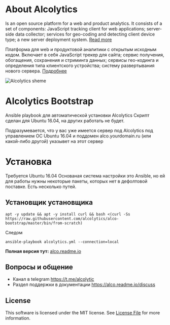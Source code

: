 # About Alcolytics

Is an open source platform for a web and product analytics. 
It consists of a set of components: JavaScript tracking client for web applications; 
server-side data collector; services for geo-coding and detecting client device type; 
a new server deployment system.
[Read more](https://alco.readme.io/docs)

Платформа для web и продуктовой аналитики с открытым исходным кодом.
Включает в себя JavaScript трекер для сайта; сервис получения, обогащения,
сохранения и стриминга данных; сервисы гео-кодинга и определения типа клиентского устройства;
систему развертывания нового сервера.
[Подробнее](https://alco.readme.io/docs) 

![Alcolytics sheme](https://alcolytics.ru/media/alco-scheme.png)

# Alcolytics Bootstrap

Ansible playbook для автоматической установки Alcolytics
Скрипт сделан для Ubuntu 16.04, на других работать не будет.

Подразумевается, что у вас уже имеется сервер под Alcolytics под управлением OC Ubuntu 16.04
и поддомен alco.yourdomain.ru (или какой-либо другой) указывет на этот сервер

# Установка

Требуется Ubuntu 16.04
Основаная система настройки это Ansible, но ей для работы нужны некоторые пакеты, которых нет в дефолтовой поставке.
Есть несколько путей.



## Установщик установщика 

```
apt -y update && apt -y install curl && bash <(curl -Ss https://raw.githubusercontent.com/alcolytics/alco-bootstrap/master/bin/from-scratch)
```

Следом


```
ansible-playbook alcolytics.yml --connection=local
```

**Полная версия тут:** [alco.readme.io](https://alco.readme.io/docs/server-setup)



## Вопросы и общение

* Канал в telegram https://t.me/alcolytic
* Раздел поддержки в документации https://alco.readme.io/discuss

## License

This software is licensed under the MIT license. See [License File](LICENSE) for more information.

